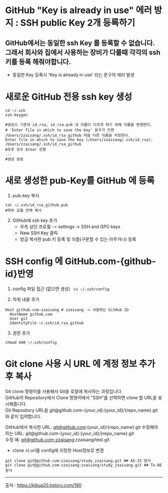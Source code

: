 # GitHub "Key is already in use" 에러 방지 : SSH public Key 2개 등록하기

GitHub에서는 동일한 ssh Key 를 등록할 수 없습니다. \
그래서 회사와 집에서 사용하는 장비가 다를때 각각의 ssh키를 등록 해줘야합니다.
---

- 동일한 Key 등록시 'Key is already in use' 라는 문구의 에러 발생


# 새로운 GitHub 전용 ssh key 생성

```shell
cd ~/.ssh
ssh-keygen

#생성시 기존의 id_rsa, id_rsa.pub 과 이름이 다르게 하기 위해 이름을 변경한다.
# 'Enter file in which to save the key' 문구가 뜨면 /Users/zzaisang/.ssh/id_rsa_github 처럼 다른 이름을 지정한다. 
Enter file in which to save the key (/Users/zzaisang/.ssh/id_rsa): /Users/zzaisang/.ssh/id_rsa_github
#추후 모두 Enter 진행
...
#생성 완료
```

# 새로 생성한 pub-Key를 GitHub 에 등록

1. pub-key 복사
```shell
cat ~/.ssh/id_rsa_github.pub
#하위 값들 전체 복사
```

2. GitHub에 ssh key 추가
   - 우측 상단 프로필 -> settings -> SSH and GPG keys 
   - New SSH Key 클릭
   - 방금 복사한 pub 키 등록 및 이름(구분할 수 있는 아무거나) 등록

# SSH config 에 GitHub.com-{github-id}반영
1. config 파일 접근 (없으면 생성)
``` vi ~/.ssh/config```

2. 하위 내용 추가
```shell
Host github.com-zzaisang # zzaisang -> 사용하는 GitHub ID
  HostName github.com
  User git
  IdentityFile ~/.ssh/id_rsa_github
```

3. 권한 추가
```shell
chmod 440 ~/.ssh/config 
```

# Git clone 사용 시 URL 에 계정 정보 추가 후 복사

Git clone 명령어를 사용해서 Git을 로컬에 복사하는 과정입니다.\
GitHub의 Repository에서 Clone 명령어에서 "SSH"를 선택하면 clone 할 URL을 표시해줍니다.\
Git Repository URL을  git@github.com-{your_id}:{your_id}/{repo_name}.git 와 같이 입력합니다.

GitHub에서 복사한 URL: git@github.com:{your_id}/{repo_name}.git
수정해야 하는 URL:  git@github.com-{your_id}:{your_id}/{repo_name}.git  
수정 예:  git@github.com-zzaisang:zzaisang/test.git

- clone 시 url를 config에 지정한 Host정보로 변경
````shell
git clone git@github.com:zzaisang/study_zzaisang.git ## AS-IS 방식
git clone git@github.com-zzaisang:zzaisang/study_zzaisang.git ## To-BE 방식
````

---
출처 : https://kibua20.tistory.com/190